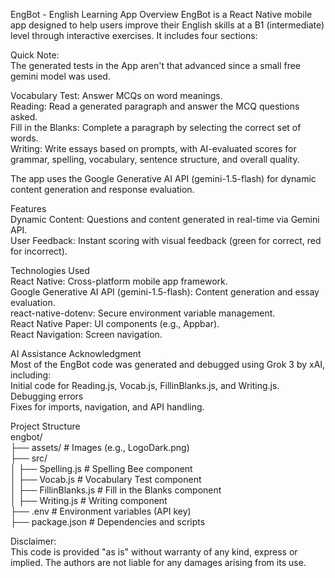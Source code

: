 EngBot - English Learning App
Overview
EngBot is a React Native mobile app designed to help users improve their English skills at a B1 (intermediate) level through interactive exercises. It includes four sections:

Quick Note:<br>
The generated tests in the App aren't that advanced since a small free gemini model was used. 

Vocabulary Test: Answer MCQs on word meanings. <br>
Reading: Read a generated paragraph and answer the MCQ questions asked.<br>
Fill in the Blanks: Complete a paragraph by selecting the correct set of words.<br>
Writing: Write essays based on prompts, with AI-evaluated scores for grammar, spelling, vocabulary, sentence structure, and overall quality.<br>

The app uses the Google Generative AI API (gemini-1.5-flash) for dynamic content generation and response evaluation.

Features<br>
Dynamic Content: Questions and content generated in real-time via Gemini API.<br>
User Feedback: Instant scoring with visual feedback (green for correct, red for incorrect).<br>

Technologies Used<br>
React Native: Cross-platform mobile app framework.<br>
Google Generative AI API (gemini-1.5-flash): Content generation and essay evaluation.<br>
react-native-dotenv: Secure environment variable management.<br>
React Native Paper: UI components (e.g., Appbar).<br>
React Navigation: Screen navigation.<br>

AI Assistance Acknowledgment<br>
Most of the EngBot code was generated and debugged using Grok 3 by xAI, including:<br>
Initial code for Reading.js, Vocab.js, FillinBlanks.js, and Writing.js.<br>
Debugging errors <br>
Fixes for imports, navigation, and API handling.<br>

Project Structure<br>
engbot/<br>
├── assets/                # Images (e.g., LogoDark.png)<br>
├── src/<br>
│   ├── Spelling.js        # Spelling Bee component<br>
│   ├── Vocab.js           # Vocabulary Test component<br>
│   ├── FillinBlanks.js    # Fill in the Blanks component<br>
│   ├── Writing.js         # Writing component<br>
├── .env                   # Environment variables (API key)<br>
├── package.json           # Dependencies and scripts<br>

Disclaimer:<br>
This code is provided "as is" without warranty of any kind, express or implied. The authors are not liable for any damages arising from its use.
